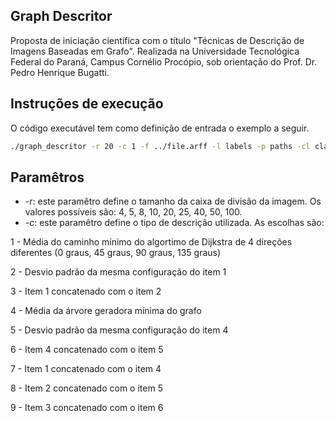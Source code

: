 ## Graph Descritor
Proposta de iniciação científica com o título "Técnicas de Descrição de Imagens Baseadas em Grafo". Realizada na Universidade Tecnológica Federal do Paraná, Campus Cornélio Procópio, sob orientação do Prof. Dr. Pedro Henrique Bugatti.

Instruções de execução
-----------
O código executável tem como definição de entrada o exemplo a seguir.

```bash
./graph_descritor -r 20 -c 1 -f ../file.arff -l labels -p paths -cl classes
```

Paramêtros
---
* -r: este paramêtro define o tamanho da caixa de divisão da imagem. Os valores possíveis são: 4, 5, 8, 10, 20, 25, 40, 50, 100.
* -c: este paramêtro define o tipo de descrição utilizada. As escolhas são:
 
 1 - Média do caminho mínimo do algortimo de Dijkstra de 4 direções diferentes (0 graus, 45 graus, 90 graus, 135 graus)
 
 2 - Desvio padrão da mesma configuração do item 1
 
 3 - Item 1 concatenado com o item 2
 
 4 - Média da árvore geradora mínima do grafo
 
 5 - Desvio padrão da mesma configuração do item 4
 
 6 - Item 4 concatenado com o item 5
 
 7 - Item 1 concatenado com o item 4
 
 8 - Item 2 concatenado com o item 5
 
 9 - Item 3 concatenado com o item 6
